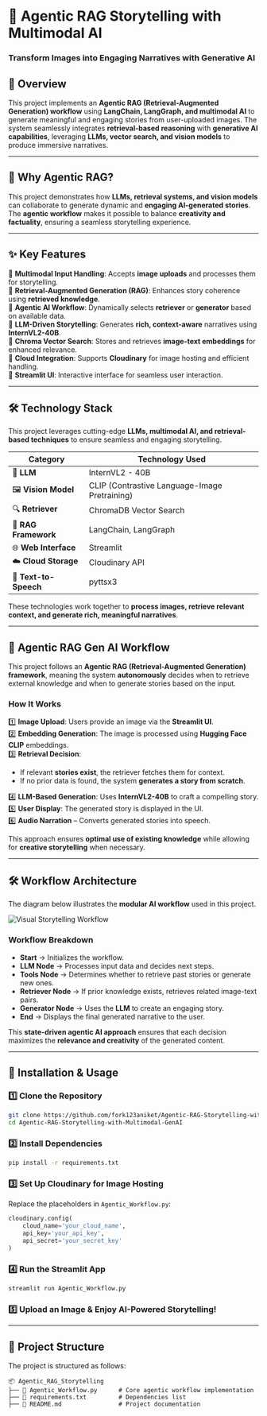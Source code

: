 # 📖 **Agentic RAG Storytelling with Multimodal AI**  

### **Transform Images into Engaging Narratives with Generative AI**  

## 🚀 Overview  
This project implements an **Agentic RAG (Retrieval-Augmented Generation) workflow** using **LangChain, LangGraph, and multimodal AI** to generate meaningful and engaging stories from user-uploaded images. The system seamlessly integrates **retrieval-based reasoning** with **generative AI capabilities**, leveraging **LLMs, vector search, and vision models** to produce immersive narratives.  

---

## 🎯 **Why Agentic RAG?**  
This project demonstrates how **LLMs, retrieval systems, and vision models** can collaborate to generate dynamic and **engaging AI-generated stories**. The **agentic workflow** makes it possible to balance **creativity and factuality**, ensuring a seamless storytelling experience.

---

## ✨ Key Features  
🔹 **Multimodal Input Handling**: Accepts **image uploads** and processes them for storytelling.  
🔹 **Retrieval-Augmented Generation (RAG)**: Enhances story coherence using **retrieved knowledge**.  
🔹 **Agentic AI Workflow**: Dynamically selects **retriever** or **generator** based on available data.  
🔹 **LLM-Driven Storytelling**: Generates **rich, context-aware** narratives using **InternVL2-40B**.  
🔹 **Chroma Vector Search**: Stores and retrieves **image-text embeddings** for enhanced relevance.  
🔹 **Cloud Integration**: Supports **Cloudinary** for image hosting and efficient handling.  
🔹 **Streamlit UI**: Interactive interface for seamless user interaction.  

---

## 🛠 **Technology Stack**  

This project leverages cutting-edge **LLMs, multimodal AI, and retrieval-based techniques** to ensure seamless and engaging storytelling.  

| **Category**       | **Technology Used** |
|--------------------|--------------------|
| 🤖 **LLM**         | InternVL2 - 40B |
| 🖼 **Vision Model** | CLIP (Contrastive Language-Image Pretraining) |
| 🔍 **Retriever**    | ChromaDB Vector Search |
| 📜 **RAG Framework** | LangChain, LangGraph |
| 🌐 **Web Interface** | Streamlit |
| ☁️ **Cloud Storage** | Cloudinary API |
| 🎤 **Text-to-Speech** | pyttsx3 |

These technologies work together to **process images, retrieve relevant context, and generate rich, meaningful narratives**.  

---

## 🎯 **Agentic RAG Gen AI Workflow**  

This project follows an **Agentic RAG (Retrieval-Augmented Generation) framework**, meaning the system **autonomously** decides when to retrieve external knowledge and when to generate stories based on the input.  

### **How It Works**  
1️⃣ **Image Upload**: Users provide an image via the **Streamlit UI**.  
2️⃣ **Embedding Generation**: The image is processed using **Hugging Face CLIP** embeddings.  
3️⃣ **Retrieval Decision**:  
   - If relevant **stories exist**, the retriever fetches them for context.  
   - If no prior data is found, the system **generates a story from scratch**.
     
4️⃣ **LLM-Based Generation**: Uses **InternVL2-40B** to craft a compelling story.  
5️⃣ **User Display**: The generated story is displayed in the UI.  
6️⃣ **Audio Narration** – Converts generated stories into speech.  

This approach ensures **optimal use of existing knowledge** while allowing for **creative storytelling** when necessary.  

---

## 🛠 **Workflow Architecture**  

The diagram below illustrates the **modular AI workflow** used in this project.  

![Visual Storytelling Workflow]([image.png](https://github.com/fork123aniket/Agentic-RAG-Storytelling-with-Multimodal-GenAI/blob/main/Images/Architecture.jpg))  

### **Workflow Breakdown**  
- **Start** → Initializes the workflow.  
- **LLM Node** → Processes input data and decides next steps.  
- **Tools Node** → Determines whether to retrieve past stories or generate new ones.  
- **Retriever Node** → If prior knowledge exists, retrieves related image-text pairs.  
- **Generator Node** → Uses the **LLM** to create an engaging story.  
- **End** → Displays the final generated narrative to the user.  

This **state-driven agentic AI approach** ensures that each decision maximizes the **relevance and creativity** of the generated content.  

---

## 📌 **Installation & Usage**  

### **1️⃣ Clone the Repository**  
```bash
git clone https://github.com/fork123aniket/Agentic-RAG-Storytelling-with-Multimodal-GenAI.git
cd Agentic-RAG-Storytelling-with-Multimodal-GenAI
```

### **2️⃣ Install Dependencies**  
```bash
pip install -r requirements.txt
```

### **3️⃣ Set Up Cloudinary for Image Hosting**  
Replace the placeholders in `Agentic_Workflow.py`:  
```python
cloudinary.config(
    cloud_name='your_cloud_name',
    api_key='your_api_key',
    api_secret='your_secret_key'
)
```

### **4️⃣ Run the Streamlit App**  
```bash
streamlit run Agentic_Workflow.py
```

### **5️⃣ Upload an Image & Enjoy AI-Powered Storytelling!**  

---

## 📂 **Project Structure**  

The project is structured as follows:  

```
📦 Agentic_RAG_Storytelling
├── 📜 Agentic_Workflow.py      # Core agentic workflow implementation
├── 📜 requirements.txt         # Dependencies list
├── 📜 README.md                # Project documentation
